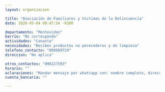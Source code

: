 ```yaml
---
layout: organizacion

title: "Asociación de Familiares y Víctimas de la Delincuencia"
date: 2020-05-04 00:47:54 -0300

departamento: "Montevideo"
barrio: "No corresponde"
actividades: "Canasta"
necesidades: "Reciben productos no perecederos y de limpieza"
telefono_contacto: "098989724"
direccion: "No aplica"

otros_contactos: "096227593"
horario: ""
aclaraciones: "Mandar mensaje por whatsapp con: nombre completo, dirección, barrio, donación a realizar, días y horarios a retirar."
cuenta_bancaria: ""

---
```

